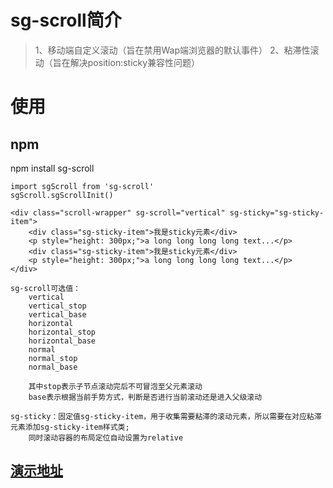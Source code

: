 # sg-scroll简介
> 1、移动端自定义滚动（旨在禁用Wap端浏览器的默认事件）
> 2、粘滞性滚动（旨在解决position:sticky兼容性问题）

# 使用
## npm
npm install sg-scroll

```
import sgScroll from 'sg-scroll'
sgScroll.sgScrollInit()

<div class="scroll-wrapper" sg-scroll="vertical" sg-sticky="sg-sticky-item">
    <div class="sg-sticky-item">我是sticky元素</div>
    <p style="height: 300px;">a long long long long text...</p>
    <div class="sg-sticky-item">我是sticky元素</div>
    <p style="height: 300px;">a long long long long text...</p>
</div>
```
```
sg-scroll可选值：
    vertical
    vertical_stop
    vertical_base
    horizontal
    horizontal_stop
    horizontal_base
    normal
    normal_stop
    normal_base

    其中stop表示子节点滚动完后不可冒泡至父元素滚动
    base表示根据当前手势方式，判断是否进行当前滚动还是进入父级滚动

sg-sticky：固定值sg-sticky-item，用于收集需要粘滞的滚动元素，所以需要在对应粘滞元素添加sg-sticky-item样式类;
    同时滚动容器的布局定位自动设置为relative
```

## [演示地址](https://www.sghen.cn/vue-test/index.html#/demo/sg-scroll-demo "演示地址")
